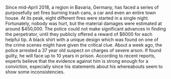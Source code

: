 Since mid-April 2018, a region in Bavaria, Germany, has faced a series of purposefully set fires burning trash cans, a car and even an entire town house. At its peak, eight different fires were started in a single night. Fortunately, nobody was hurt, but the material damages were estimated at around $450,000. The police could not make significant advances in finding the perpetrator, until they publicly offered a reward of $6000 for each helpful tip. A black shirt with a unique design which was found on one of the crime scenes might have given the critical clue. About a week ago, the police arrested a 37 year old suspect on charges of severe arson. If found guilty, he will face up to 10 years in prison.
According to recent reports, experts believe that the evidence against him is strong enough for a conviction, especially since his statements about his whereabouts seem to show some inconsistencies.